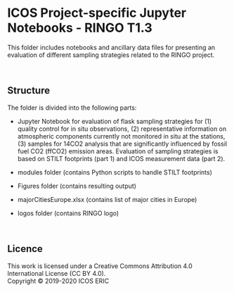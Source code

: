 # ICOS Project-specific Jupyter Notebooks - RINGO T1.3
This folder includes notebooks and ancillary data files for presenting an evaluation of different sampling strategies related to the RINGO project.

<br>

## Structure
The folder is divided into the following parts:

* Jupyter Notebook for evaluation of flask sampling strategies for (1) quality control for in situ observations, (2) representative information on atmospheric components currently not monitored in situ at the stations, (3) samples for 14CO2 analysis that are significantly influenced by fossil fuel CO2 (ffCO2) emission areas. Evaluation of sampling strategies is based on STILT footprints (part 1) and ICOS measurement data (part 2).

* modules folder (contains Python scripts to handle STILT footprints)
* Figures folder (contains resulting output)
* majorCitiesEurope.xlsx (contains list of major cities in Europe)
* logos folder (contains RINGO logo)

<br>

## Licence
This work is licensed under a Creative Commons Attribution 4.0 International License (CC BY 4.0). <br>
Copyright © 2019-2020 ICOS ERIC
